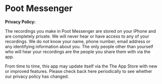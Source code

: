 # Poot Messenger
<b>Privacy Policy:</b><br>

The recordings you make in Poot Messenger are stored on your iPhone and are completely private. We will never hear or have access to any of your recordings. We do not know your name, phone number, email address or any identifying information about you. The only people other than yourself who will hear your recordings are the people you share them with via the app.

From time to time, this app may update itself via the The App Store with new or improved features. Please check back here periodically to see whether our privacy policy has changed. 
